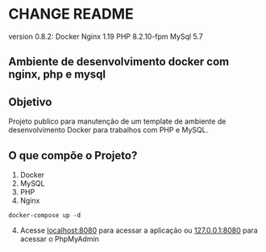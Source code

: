 # CHANGE README

version 0.8.2:
Docker
Nginx 1.19
PHP 8.2.10-fpm
MySql 5.7

## Ambiente de desenvolvimento docker com nginx, php e mysql

## Objetivo
Projeto publico para manutenção de um template de ambiente de desenvolvimento Docker para trabalhos com PHP e MySQL.

## O que compõe o Projeto?
1. Docker
2. MySQL
3. PHP
4. Nginx

```
docker-compose up -d
```
4. Acesse [localhost:8080](http://localhost:8080/) para acessar a aplicação ou [127.0.0.1:8080](http://127.0.0.1:8080) para acessar o PhpMyAdmin